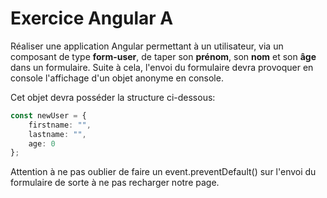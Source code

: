 # Exercice Angular A

Réaliser une application Angular permettant à un utilisateur, via un composant de type **form-user**, de taper son **prénom**, son **nom** et son **âge** dans un formulaire.
Suite à cela, l'envoi du formulaire devra provoquer en console l'affichage d'un objet anonyme en console.

Cet objet devra posséder la structure ci-dessous: 


```TypeScript
const newUser = {​
    firstname: "",
    lastname: "",
    age: 0
}​;

```


Attention à ne pas oublier de faire un event.preventDefault() sur l'envoi du formulaire de sorte à ne pas recharger notre page.